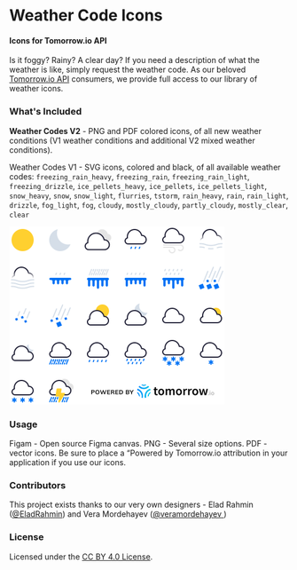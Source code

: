 Weather Code Icons
========

#### Icons for Tomorrow.io API ####
Is it foggy? Rainy? A clear day? If you need a description of what the weather is like, simply request the weather code. As our beloved [Tomorrow.io API](https://docs.tomorrow.io/reference/data-layers-core) consumers, we provide full access to our library of weather icons. 

### What's Included ###
**Weather Codes V2** - PNG and PDF colored icons, of all new weather conditions (V1 weather conditions and additional V2 mixed weather conditions). 

Weather Codes V1 - SVG icons, colored and black, of all available weather codes: `freezing_rain_heavy`, `freezing_rain`, `freezing_rain_light`, `freezing_drizzle`, `ice_pellets_heavy`, `ice_pellets`, `ice_pellets_light`, `snow_heavy`, `snow`, `snow_light`, `flurries`, `tstorm`, `rain_heavy`, `rain`, `rain_light`, `drizzle`, `fog_light`, `fog`, `cloudy`, `mostly_cloudy`, `partly_cloudy`, `mostly_clear`, `clear`

![Weather Code Icons](./PREVIEW.svg)

### Usage ###
Figam - Open source Figma canvas.
PNG - Several size options.
PDF - vector icons.
Be sure to place a “Powered by Tomorrow.io attribution in your application if you use our icons.

### Contributors ###
This project exists thanks to our very own designers - Elad Rahmin ([@EladRahmin](https://twitter.com/EladRahmin)) and Vera Mordehayev ([@veramordehayev
](https://twitter.com/veramordehayev))

### License ###
Licensed under the [CC BY 4.0 License](./LICENSE).
